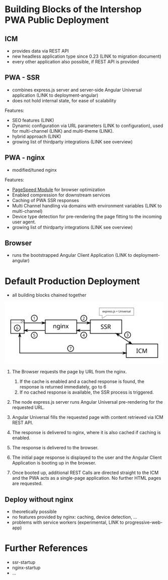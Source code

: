 <!--
kb_concepts
kb_pwa
kb_everyone
kb_sync_latest_only
-->

# Building Blocks of the Intershop PWA Public Deployment

## ICM

- provides data via REST API
- new headless application type since 0.23 (LINK to migration document)
- every other application also possible, if REST API is provided

## PWA - SSR

- combines express.js server and server-side Angular Universal application (LINK to deployment-angular)
- does not hold internal state, for ease of scalability

Features:

- SEO features (LINK)
- Dynamic configuration via URL parameters (LINK to configuration), used for multi-channel (LINK) and multi-theme (LINK).
- hybrid approach (LINK)
- growing list of thirdparty integrations (LINK see overview)

## PWA - nginx

- modified/tuned nginx

Features:

- [PageSpeed Module](https://www.modpagespeed.com/) for browser optimization
- Enabled compression for downstream services
- Caching of PWA SSR responses
- Multi Channel handling via domains with environment variables (LINK to multi-channel)
- Device type detection for pre-rendering the page fitting to the incoming user agent.
- growing list of thirdparty integrations (LINK see overview)

## Browser

- runs the bootstrapped Angular Client Application (LINK to deployment-angular)

# Default Production Deployment

- all building blocks chained together

![Current Deployment](pwa-building-blocks-production-deployment.svg)

1. The Browser requests the page by URL from the nginx.

   1. If the cache is enabled and a cached response is found, the response is returned immediately, go to 6
   2. If no cached response is available, the SSR process is triggered.

2. The node express.js server runs Angular Universal pre-rendering for the requested URL.

3. Angular Universal fills the requested page with content retrieved via ICM REST API.

4. The response is delivered to nginx, where it is also cached if caching is enabled.

5. The response is delivered to the browser.

6. The initial page response is displayed to the user and the Angular Client Application is booting up in the browser.

7. Once booted up, additional REST Calls are directed straight to the ICM and the PWA acts as a single-page application. No further HTML pages are requested.

## Deploy without nginx

- theoretically possible
- no features provided by nginx: caching, device detection, ...
- problems with service workers (experimental, LINK to progressive-web-app)

# Further References

- ssr-startup
- nginx-startup
- ...
